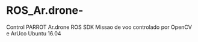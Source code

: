 # ROS_Ar.drone-
Control PARROT Ar.drone ROS SDK
Missao de voo controlado por OpenCV e ArUco
Ubuntu 16.04
